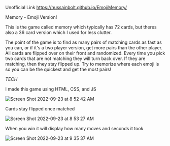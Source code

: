 Unofficial Link https://hussainbolt.github.io/EmojiMemory/

Memory - Emoji Version!

This is the game called memory which typically has 72 cards, but theres also a 36 card version which I used for less clutter.

The point of the game is to find as many pairs of matching cards as fast as you can, or if it's a two player version, get more pairs than the other player.
All cards are flipped over on their front and randomized. Every time you pick two cards that are not matching they will turn back over. If they are matching, then they stay flipped up. Try to memorize where each emoji is so you can be the quickest and get the most pairs!

_TECH_

I made this game using HTML, CSS, and JS

![Screen Shot 2022-09-23 at 8 52 42 AM](https://user-images.githubusercontent.com/112985816/192009303-f2e91979-6464-419a-9587-c609bdc7d4d2.png)


Cards stay flipped once matched

![Screen Shot 2022-09-23 at 8 53 27 AM](https://user-images.githubusercontent.com/112985816/192009307-774f4cc5-5149-4ec9-9e6a-c2f072446b77.png)

When you win it will display how many moves and seconds it took

![Screen Shot 2022-09-23 at 9 35 37 AM](https://user-images.githubusercontent.com/112985816/192010022-7a35e281-aa78-49ee-8a5a-081fb40e3b55.png)

